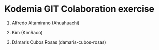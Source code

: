 # Kodemia GIT Colaboration exercise

1. Alfredo Altamirano (Ahuahuachi)



5. Kim (KimRaco)
2. Dámaris Cubos Rosas (damaris-cubos-rosas)

